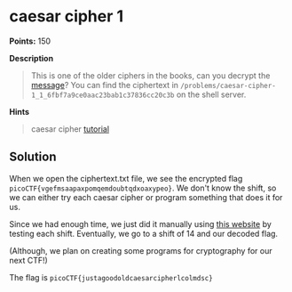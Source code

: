 # caesar cipher 1

**Points:** 150

**Description**
> This is one of the older ciphers in the books, can you decrypt the [message](ciphertext)? You can find the ciphertext in `/problems/caesar-cipher-1_1_6fbf7a9ce0aac23bab1c37836cc20c3b` on the shell server.


**Hints**
> caesar cipher [tutorial](https://learncryptography.com/classical-encryption/caesar-cipher)


## Solution

When we open the ciphertext.txt file, we see the encrypted flag `picoCTF{vgefmsaapaxpomqemdoubtqdxoaxypeo}`. We don't know the shift, so we can either try each caesar cipher or program something that does it for us.

Since we had enough time, we just did it manually using [this website](https://cryptii.com/pipes/caesar-cipher) by testing each shift. Eventually, we go to a shift of 14 and our decoded flag.

(Although, we plan on creating some programs for cryptography for our next CTF!)

The flag is `picoCTF{justagoodoldcaesarcipherlcolmdsc}`
